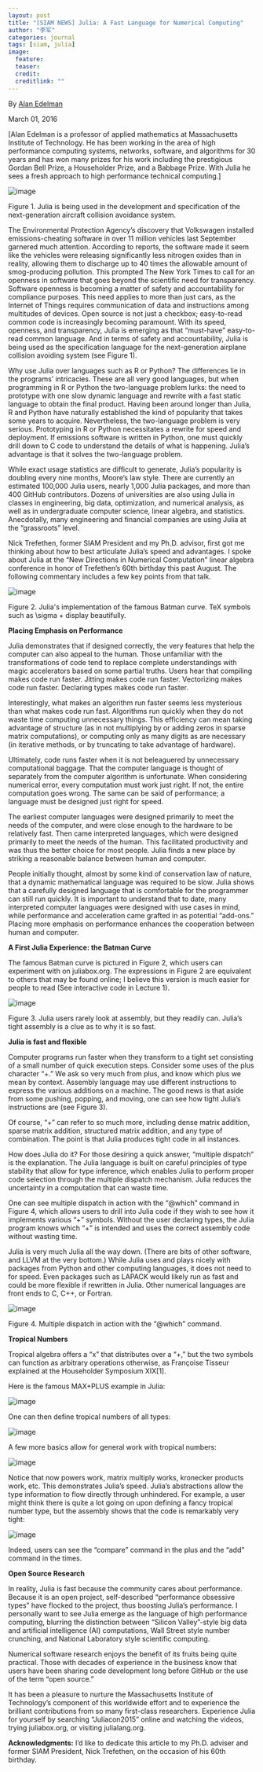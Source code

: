 ```yaml
---
layout: post
title: "[SIAM NEWS] Julia: A Fast Language for Numerical Computing"
author: "李军"
categories: journal
tags: [siam, julia]
image:
  feature:
  teaser:
  credit: 
  creditlink: ""
---
```


By <u>Alan Edelman</u>

March 01, 2016

[Alan Edelman is a professor of applied mathematics at Massachusetts Institute of Technology. He has been working in the area of high performance computing systems, networks, software, and algorithms for 30 years and has won many prizes for his work including the prestigious Gordan Bell Prize, a Householder Prize, and a Babbage Prize. With Julia he sees a fresh approach to high performance technical computing.]

![image](https://github.com/brucejunlee/brucejunlee.github.io/raw/master/assets/img/siam-julia-1.jpg)

Figure 1. Julia is being used in the development and specification of the next-generation aircraft collision avoidance system.

The Environmental Protection Agency’s discovery that Volkswagen installed emissions-cheating software in over 11 million vehicles last September garnered much attention. According to reports, the software made it seem like the vehicles were releasing significantly less nitrogen oxides than in reality, allowing them to discharge up to 40 times the allowable amount of smog-producing pollution. This prompted The New York Times to call for an openness in software that goes beyond the scientific need for transparency. Software openness is becoming a matter of safety and accountability for compliance purposes. This need applies to more than just cars, as the Internet of Things requires communication of data and instructions among multitudes of devices. Open source is not just a checkbox; easy-to-read common code is increasingly becoming paramount.
With its speed, openness, and transparency, Julia is emerging as that “must-have” easy-to-read common language. And in terms of safety and accountability, Julia is being used as the specification language for the next-generation airplane collision avoiding system (see Figure 1).

Why use Julia over languages such as R or Python? The differences lie in the programs’ intricacies. These are all very good languages, but when programming in R or Python the two-language problem  lurks: the need to prototype with one slow dynamic language and rewrite with a fast static language to obtain the final product. Having been around longer than Julia, R and Python have naturally established the kind of popularity that takes some years to acquire. Nevertheless, the two-language problem is very serious. Prototyping in R or Python necessitates a rewrite for speed and deployment. If emissions software is written in Python, one must quickly drill down to C code to understand the details of what is happening. Julia’s advantage is that it solves the two-language problem.

While exact usage statistics are difficult to generate, Julia’s popularity is doubling every nine months, Moore’s law style. There are currently an estimated 100,000 Julia users, nearly 1,000 Julia packages, and more than 400 GitHub contributors. Dozens of universities are also using Julia in classes in engineering, big data, optimization, and numerical analysis, as well as in undergraduate computer science, linear algebra, and statistics. Anecdotally, many engineering and financial companies are using Julia at the “grassroots” level.

Nick Trefethen, former SIAM President and my Ph.D. advisor, first got me thinking about how to best articulate Julia’s speed and advantages. I spoke about Julia at the “New Directions in Numerical Computation” linear algebra conference in honor of Trefethen’s 60th birthday this past August. The following commentary includes a few key points from that talk.

![image](https://github.com/brucejunlee/brucejunlee.github.io/raw/master/assets/img/siam-julia-2.jpg)

Figure 2. Julia's implementation of the famous Batman curve. TeX symbols such as \sigma + display beautifully.

**Placing Emphasis on Performance**

Julia demonstrates that if designed correctly, the very features that help the computer can also appeal to the human. Those unfamiliar with the transformations of code tend to replace complete understandings with magic accelerators based on some partial truths. Users hear that compiling makes code run faster. Jitting makes code run faster. Vectorizing makes code run faster. Declaring types makes code run faster. 

Interestingly, what makes an algorithm run faster seems less mysterious than what makes code run fast. Algorithms run quickly when they do not waste time computing unnecessary things. This efficiency can mean taking advantage of structure (as in not multiplying by or adding zeros in sparse matrix computations), or computing only as many digits as are necessary (in iterative methods, or by truncating to take advantage of hardware).

Ultimately, code runs faster when it is not beleaguered by unnecessary computational baggage. That the computer language is thought of separately from the computer algorithm is unfortunate. When considering numerical error, every computation must work just right. If not, the entire computation goes wrong. The same can be said of performance; a language must be designed just right for speed.

The earliest computer languages were designed primarily to meet the needs of the computer, and were close enough to the hardware to be relatively fast. Then came interpreted languages, which were designed primarily to meet the needs of the human. This facilitated productivity and was thus the better choice for most people. Julia finds a new place by striking a reasonable balance between human and computer.

People initially thought, almost by some kind of conservation law of nature, that a dynamic mathematical language was required to be slow. Julia shows that a carefully designed language that is comfortable for the programmer can still run quickly. It is important to understand that to date, many interpreted computer languages were designed with use cases in mind, while performance and acceleration came grafted in as potential “add-ons.” Placing more emphasis on performance enhances the cooperation between human and computer.

**A First Julia Experience: the Batman Curve**

The famous Batman curve is pictured in Figure 2, which users can experiment with on juliabox.org. The expressions in Figure 2 are equivalent to others that may be found online; I believe this version is much easier for people to read (See interactive code in Lecture 1).

![image](https://github.com/brucejunlee/brucejunlee.github.io/raw/master/assets/img/siam-julia-3.jpg)

Figure 3. Julia users rarely look at assembly, but they readily can. Julia’s tight assembly is a clue as to why it is so fast.

**Julia is fast and flexible**

Computer programs run faster when they transform to a tight set consisting of a small number of quick execution steps. Consider some uses of the plus character “+.” We ask so very much from plus, and know which plus we mean by context. Assembly language may use different instructions to express the various additions on a machine. The good news is that aside from some pushing, popping, and moving, one can see how tight Julia’s instructions are (see Figure 3).

Of course, “+” can refer to so much more, including dense matrix addition, sparse matrix addition, structured matrix addition, and any type of combination. The point is that Julia produces tight code in all instances.  

How does Julia do it? For those desiring a quick answer, “multiple dispatch” is the explanation. The Julia language is built on careful principles of type stability that allow for type inference, which enables Julia to perform proper code selection through the multiple dispatch mechanism. Julia reduces the uncertainty in a computation that can waste time.

One can see multiple dispatch in action with the “@which” command in Figure 4, which allows users to drill into Julia code if they wish to see how it implements various “+” symbols. Without the user declaring types, the Julia program knows which “+” is intended and uses the correct assembly code without wasting time.

Julia is very much Julia all the way down. (There are bits of other software, and LLVM at the very bottom.) While Julia uses and plays nicely with packages from Python and other computing languages, it does not need to for speed. Even packages such as LAPACK would likely run as fast and could be more flexible if rewritten in Julia. Other numerical languages are front ends to C, C++, or Fortran.

![image](https://github.com/brucejunlee/brucejunlee.github.io/raw/master/assets/img/siam-julia-4.jpg)

Figure 4. Multiple dispatch in action with the “@which” command.

**Tropical Numbers**

Tropical algebra offers a “x” that distributes over a “+,” but the two symbols can function as arbitrary operations otherwise, as Françoise Tisseur explained at the Householder Symposium XIX[1].

Here is the famous MAX+PLUS example in Julia:

![image](https://github.com/brucejunlee/brucejunlee.github.io/raw/master/assets/img/siam-julia-5.jpg)

One can then define tropical numbers of all types: 

![image](https://github.com/brucejunlee/brucejunlee.github.io/raw/master/assets/img/siam-julia-6.jpg)

A few more basics allow for general work with tropical numbers:   

![image](https://github.com/brucejunlee/brucejunlee.github.io/raw/master/assets/img/siam-julia-7.jpg)

Notice that now powers work, matrix multiply works, kronecker products work, etc. This demonstrates Julia’s speed. Julia’s abstractions allow the type information to flow directly through unhindered. For example, a user might think there is quite a lot going on upon defining a fancy tropical number type, but the assembly shows that the code is remarkably very tight:

![image](https://github.com/brucejunlee/brucejunlee.github.io/raw/master/assets/img/siam-julia-8.jpg)

Indeed, users can see the “compare” command in the plus and the “add” command in the times.

**Open Source Research**

In reality, Julia is fast because the community cares about performance. Because it is an open project, self-described “performance obsessive types” have flocked to the project, thus boosting Julia’s performance. I personally want to see Julia emerge as the language of high performance computing, blurring the distinction between “Silicon Valley”-style big data and artificial intelligence (AI) computations, Wall Street style number crunching, and National Laboratory style scientific computing.

Numerical software research enjoys the benefit of its fruits being quite practical. Those with decades of experience in the business know that users have been sharing code development long before GitHub or the use of the term “open source.”  

It has been a pleasure to nurture the Massachusetts Institute of Technology’s component of this worldwide effort and to experience the brilliant contributions from so many first-class researchers. Experience Julia for yourself by searching “Juliacon2015” online and watching the videos, trying juliabox.org, or visiting julialang.org.

**Acknowledgments:** I’d like to dedicate this article to my Ph.D. adviser and former SIAM President, Nick Trefethen, on the occasion of his 60th birthday.
